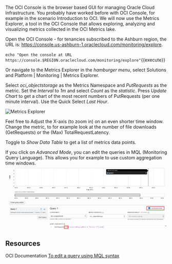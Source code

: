 The OCI Console is the browser based GUI for managing Oracle Cloud Infrastructure. You probably have worked before with OCI Console, for example in the scenario Introduction to OCI. We will now use the Metrics Explorer, a tool in the OCI Console that allows exploring, analyzing and visualizing metrics collected in the OCI Metrics lake.

Open the OCI Console - for tenancies subscribed to the Ashburn region, the URL is:
https://console.us-ashburn-1.oraclecloud.com/monitoring/explore.

`echo "Open the console at URL https://console.$REGION.oraclecloud.com/monitoring/explore"`{{execute}}

Or navigate to the Metrics Explorer in the *hamburger menu*, select Solutions and Platform | Monitoring | Metrics Explorer.

Select *oci_objectstorage* as the Metrics Namespace and *PutRequests* as the metric. Set the *Interval* to *1m* and select *Count* as the *statistic*. Press *Update Chart* to get a chart of the most recent numbers of PutRequests (per one minute interval). Use the Quick Select *Last Hour*.

![Metrics Explorer](/RedExpertAlliance/courses/oci-course/monitoring-metrics-alarms-on-oci/assets/oci-metrics-explorer.png)

Feel free to Adjust the X-axis (to zoom in) on an even shorter time window. Change the metric, to for example look at the number of file downloads (GetRequests) or the (Max) TotalRequestLatency.

Toggle to *Show Data Table* to get a list of metrics data points. 

If you click on *Advanced Mode*, you can edit the queries in MQL (Monitoring Query Language). This allows you for example to use custom aggregation time windows.
![](assets/metrics-advanced-mode.png)

## Resources

OCI Documentation [To edit a query using MQL syntax](https://docs.cloud.oracle.com/en-us/iaas/Content/Monitoring/Tasks/buildingqueries.htm#MQLEdit)

